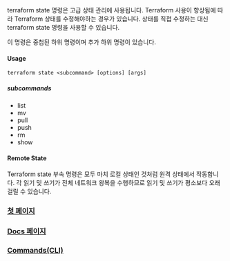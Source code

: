 terraform state 명령은 고급 상태 관리에 사용됩니다. Terraform 사용이 향상됨에 따라 Terraform 상태를 수정해야하는 경우가 있습니다. 상태를 직접 수정하는 대신 terraform state 명령을 사용할 수 있습니다.

이 명령은 중첩된 하위 명령이며 추가 하위 명령이 있습니다.

#### Usage

```
terraform state <subcommand> [options] [args]
```

##### subcommands

* list
* mv
* pull
* push
* rm
* show

#### Remote State

Terraform state 부속 명령은 모두 마치 로컬 상태인 것처럼 원격 상태에서 작동합니다. 각 읽기 및 쓰기가 전체 네트워크 왕복을 수행하므로 읽기 및 쓰기가 평소보다 오래 걸릴 수 있습니다.

### [첫 페이지](https://github.com/EstebanHan/Terraform-Workshop)

### [Docs 페이지](https://github.com/EstebanHan/Terraform-Workshop/tree/main/DOCS)

### [Commands(CLI)](https://github.com/EstebanHan/Terraform-Workshop/tree/main/DOCS/02_Commands(CLI))